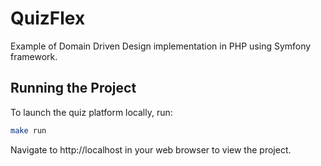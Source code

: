 # QuizFlex

Example of Domain Driven Design implementation in PHP using Symfony framework.

## Running the Project

To launch the quiz platform locally, run:

```bash
make run
```

Navigate to http://localhost in your web browser to view the project.
